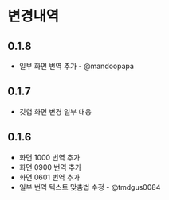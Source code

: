 # 변경내역

## 0.1.8

* 일부 화면 번역 추가 - @mandoopapa

## 0.1.7

* 깃헙 화면 변경 일부 대응

## 0.1.6

* 화면 1000 번역 추가
* 화면 0900 번역 추가
* 화면 0601 번역 추가
* 일부 번역 텍스트 맞춤법 수정 - @tmdgus0084
